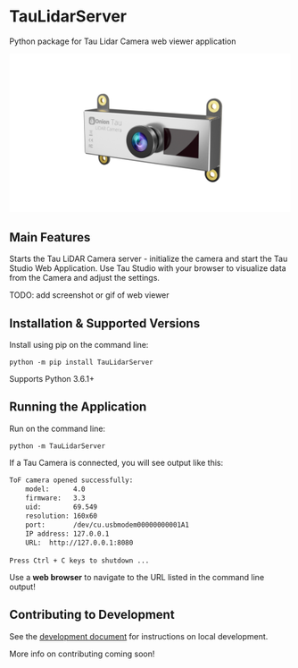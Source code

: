 # TauLidarServer
Python package for Tau Lidar Camera web viewer application

![Onion Tau Lidar Camera](./img/onion-tau-lidar-camera-00.png)

## Main Features

Starts the Tau LiDAR Camera server - initialize the camera and start the Tau Studio Web Application. Use Tau Studio with your browser to visualize data from the Camera and adjust the settings.

TODO: add screenshot or gif of web viewer


## Installation & Supported Versions

Install using pip on the command line:

```
python -m pip install TauLidarServer
```

Supports Python 3.6.1+

## Running the Application

Run on the command line:

```
python -m TauLidarServer
```

If a Tau Camera is connected, you will see output like this:

```
ToF camera opened successfully:
    model:      4.0
    firmware:   3.3
    uid:        69.549
    resolution: 160x60
    port:       /dev/cu.usbmodem00000000001A1
    IP address: 127.0.0.1
    URL:  http://127.0.0.1:8080

Press Ctrl + C keys to shutdown ...
```

Use a **web browser** to navigate to the URL listed in the command line output!

## Contributing to Development

See the [development document](DEVELOPMENT.md) for instructions on local development.

More info on contributing coming soon!
